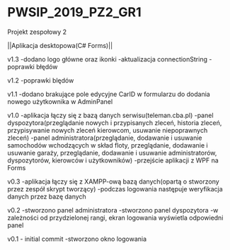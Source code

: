 # PWSIP_2019_PZ2_GR1
Projekt zespołowy 2

||Aplikacja desktopowa(C# Forms)||

v1.3
-dodano logo główne oraz ikonki
-aktualizacja connectionString
-poprawki błędów

v1.2
-poprawki blędów

v1.1
-dodano brakujące pole edycyjne CarID w formularzu do dodania nowego użytkownika w AdminPanel

v1.0
-aplikacja łączy się z bazą danych serwisu(teleman.cba.pl)
-panel dyspozytora(przeglądanie nowych i przypisanych zleceń, historia zleceń, przypisywanie nowych zleceń kierowcom, usuwanie niepoprawnych zleceń)
-panel administratora(przeglądanie, dodawanie i usuwanie samochodów wchodzących w skład floty, przeglądanie, dodawanie i usuwanie garaży, przeglądanie, dodawanie i usuwanie administratorów, dyspozytorów, kierowców i użytkowników)
-przejście aplikacji z WPF na Forms

v0.3
-aplikacja łączy się z XAMPP-ową bazą danych(opartą o stworzony przez zespół skrypt tworzący)
-podczas logowania następuje weryfikacja danych przez bazę danych

v0.2
-stworzono panel administratora
-stworzono panel dyspozytora
-w zależności od przydzielonej rangi, ekran logowania wyświetla odpowiedni panel

v0.1 - initial commit
-stworzono okno logowania
